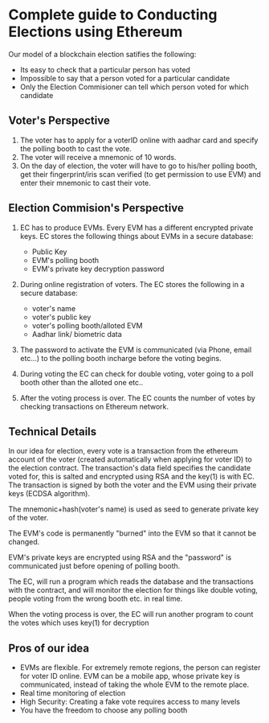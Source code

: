 Complete guide to Conducting Elections using Ethereum
=====================================================

Our model of a blockchain election satifies the following:

* Its easy to check that a particular person has voted
* Impossible to say that a person voted for a particular candidate
* Only the Election Commisioner can tell which person voted for which candidate

Voter's Perspective
--------------------

1. The voter has to apply for a voterID online with aadhar card and specify the polling booth to cast the vote.
2. The voter will receive a mnemonic of 10 words.
3. On the day of election, the voter will have to go to his/her polling booth, get their fingerprint/iris scan verified (to get permission to use EVM) and enter their mnemonic to cast their vote.

Election Commision's Perspective
--------------------------------

1. EC has to produce EVMs. Every EVM has a different encrypted private keys.
EC stores the following things about EVMs in a secure database:
    * Public Key
    * EVM's polling booth
    * EVM's private key decryption password

2. During online registration of voters. The EC stores the following in a secure database:
    * voter's name 
    * voter's public key
    * voter's polling booth/alloted EVM
    * Aadhar link/ biometric data

3. The password to activate the EVM is communicated (via Phone, email etc...) to the polling booth incharge before the voting begins.
4. During voting the EC can check for double voting, voter going to a poll booth other than the alloted one etc..
5. After the voting process is over. The EC counts the number of votes by checking transactions on Ethereum network.


Technical Details
-----------------


In our idea for election, every vote is a transaction from the ethereum account of the voter (created automatically when applying for voter ID) to the election contract. The transaction's data field specifies the candidate voted for, this is salted and encrypted using RSA and the key(1) is with EC. The transaction is signed by both the voter and the EVM using their private keys (ECDSA algorithm).

The mnemonic+hash(voter's name) is used as seed to generate private key of the voter.

The EVM's code is permanently "burned" into the EVM so that it cannot be changed.

EVM's private keys are encrypted using RSA and the "password" is communicated just before opening of polling booth.

The EC, will run a program which reads the database and the transactions with the contract, and will monitor the election for things like double voting, people voting from the wrong booth etc. in real time.

When the voting process is over, the EC will run another program to count the votes which uses key(1) for decryption

Pros of our idea
----------------

* EVMs are flexible. For extremely remote regions, the person can register for voter ID online. EVM can be a mobile app, whose private key is communicated, instead of taking the whole EVM to the remote place.
* Real time monitoring of election
* High Security: Creating a fake vote requires access to many levels
* You have the freedom to choose any polling booth
